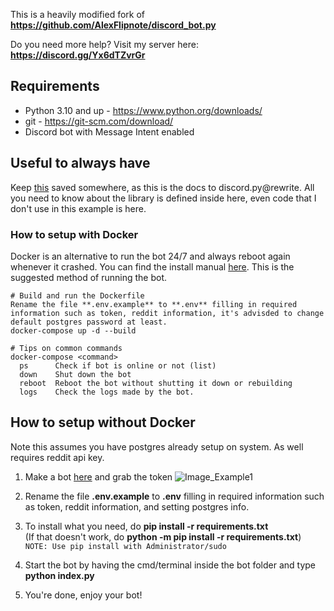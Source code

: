 This is a heavily modified fork of **https://github.com/AlexFlipnote/discord_bot.py**

Do you need more help? Visit my server here: **https://discord.gg/Yx6dTZvrGr** 

## Requirements
- Python 3.10 and up - https://www.python.org/downloads/
- git - https://git-scm.com/download/
- Discord bot with Message Intent enabled

## Useful to always have
Keep [this](https://discordpy.readthedocs.io/en/latest/) saved somewhere, as this is the docs to discord.py@rewrite.
All you need to know about the library is defined inside here, even code that I don't use in this example is here.


### How to setup with Docker
Docker is an alternative to run the bot 24/7 and always reboot again whenever it crashed. You can find the install manual [here](https://docs.docker.com/install/). This is the suggested method of running the bot.
```
# Build and run the Dockerfile
Rename the file **.env.example** to **.env** filling in required information such as token, reddit information, it's advisded to change default postgres password at least.
docker-compose up -d --build

# Tips on common commands
docker-compose <command>
  ps      Check if bot is online or not (list)
  down    Shut down the bot
  reboot  Reboot the bot without shutting it down or rebuilding
  logs    Check the logs made by the bot.
```

## How to setup without Docker
Note this assumes you have postgres already setup on system. As well requires reddit api key.
1. Make a bot [here](https://discordapp.com/developers/applications/me) and grab the token
![Image_Example1](https://i.ffm.best/koXU1/CaGePINI82.png/raw)

2. Rename the file **.env.example** to **.env** filling in required information such as token, reddit information, and setting postgres info.

3. To install what you need, do **pip install -r requirements.txt**<br>
(If that doesn't work, do **python -m pip install -r requirements.txt**)<br>
`NOTE: Use pip install with Administrator/sudo`

4. Start the bot by having the cmd/terminal inside the bot folder and type **python index.py**

5. You're done, enjoy your bot!



